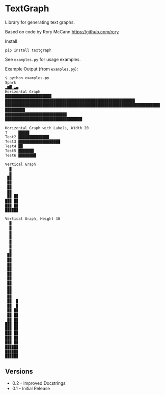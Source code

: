 TextGraph
=========

Library for generating text graphs.

Based on code by Rory McCann https://github.com/rory

Install
```
pip install textgraph
```

See `examples.py` for usage examples.

Example Output (from `examples.py`):

```bash
$ python examples.py
Spark
▂▆█▁▃▄
Horizontal Graph
█████████████████████
███████████████████████████████████████████████████████████
██████████████████████████████████████████████████████████████████████████████
█████████
████████████████████████████
███████████████████████████████████

Horizontal Graph with Labels, Width 20
T     █████
Test2 ██████████████
Test3 ███████████████████
Test4 ██
Test5 ███████
Test6 ████████

Vertical Graph
  ▉   
  ▉   
 ▉▉   
 ▉▉   
 ▉▉   
 ▉▉   
 ▉▉ ▉▉
▉▉▉ ▉▉
▉▉▉ ▉▉
▉▉▉▉▉▉

Vertical Graph, Height 30
  ▉   
  ▉   
  ▉   
  ▉   
  ▉   
  ▉   
  ▉   
 ▉▉   
 ▉▉   
 ▉▉   
 ▉▉   
 ▉▉   
 ▉▉   
 ▉▉   
 ▉▉   
 ▉▉   
 ▉▉   
 ▉▉  ▉
 ▉▉  ▉
 ▉▉ ▉▉
 ▉▉ ▉▉
 ▉▉ ▉▉
▉▉▉ ▉▉
▉▉▉ ▉▉
▉▉▉ ▉▉
▉▉▉ ▉▉
▉▉▉ ▉▉
▉▉▉▉▉▉
▉▉▉▉▉▉
▉▉▉▉▉▉

```

Versions
--------
* 0.2 - Improved Docstrings
* 0.1 - Initial Release
